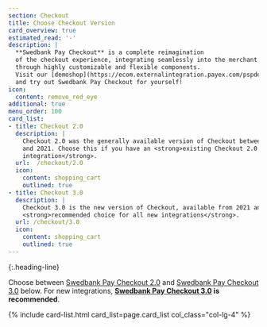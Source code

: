 ```yaml
---
section: Checkout
title: Choose Checkout Version
card_overview: true
estimated_read: '-'
description: |
  **Swedbank Pay Checkout** is a complete reimagination
  of the checkout experience, integrating seamlessly into the merchant website
  through highly customizable and flexible components.
  Visit our [demoshop](https://ecom.externalintegration.payex.com/pspdemoshop)
  and try out Swedbank Pay Checkout for yourself!
icon:
  content: remove_red_eye
additional: true
menu_order: 100
card_list:
- title: Checkout 2.0
  description: |
    Checkout 2.0 was the generally available version of Checkout between 2018
    and 2021. Choose this if you have an <strong>existing Checkout 2.0
    integration</strong>.
  url:  /checkout/2.0
  icon:
    content: shopping_cart
    outlined: true
- title: Checkout 3.0
  description: |
    Checkout 3.0 is the new version of Checkout, available from 2021 and is the
    <strong>recommended choice for all new integrations</strong>.
  url: /checkout/3.0
  icon:
    content: shopping_cart
    outlined: true
---
```


{:.heading-line}

Choose between [Swedbank Pay Checkout 2.0][checkout-2] and [Swedbank Pay
Checkout 3.0][checkout-3] below. For new integrations, **[Swedbank Pay
Checkout 3.0][checkout-3] is recommended**.

{% include card-list.html card_list=page.card_list col_class="col-lg-4" %}

[checkout-2]: /checkout/2.0
[checkout-3]: /checkout/3.0
